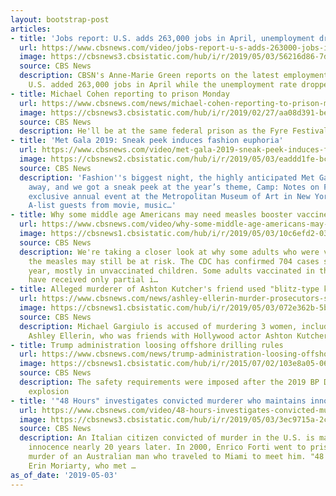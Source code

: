 ```yaml
---
layout: bootstrap-post
articles:
- title: 'Jobs report: U.S. adds 263,000 jobs in April, unemployment drops'
  url: https://www.cbsnews.com/video/jobs-report-u-s-adds-263000-jobs-in-april-unemployment-rate-drops-to-3-6-percent/
  image: https://cbsnews3.cbsistatic.com/hub/i/r/2019/05/03/56216d86-7d1b-43f8-a3ea-1b99272c62b5/thumbnail/1200x630/f0154455ca4ec563815f45514092a8e4/cbsn-fusion-jobs-report-u-s-adds-263000-jobs-in-april-unemployment-rate-drops-to-3-6-percent-thumbnail-1842837-640x360.jpg
  source: CBS News
  description: CBSN's Anne-Marie Green reports on the latest employment numbers. The
    U.S. added 263,000 jobs in April while the unemployment rate dropped to 3.6 percent.
- title: Michael Cohen reporting to prison Monday
  url: https://www.cbsnews.com/news/michael-cohen-reporting-to-prison-monday/
  image: https://cbsnews3.cbsistatic.com/hub/i/r/2019/02/27/aa08d391-be0d-4f4c-9d4a-f40af260fd7e/thumbnail/1200x630g2/62a8deaae7ef193d69d3776b7768d972/gettyimages-1127745532.jpg
  source: CBS News
  description: He'll be at the same federal prison as the Fyre Festival fraudster
- title: 'Met Gala 2019: Sneak peek induces fashion euphoria'
  url: https://www.cbsnews.com/video/met-gala-2019-sneak-peek-induces-fashion-euphoria/
  image: https://cbsnews2.cbsistatic.com/hub/i/r/2019/05/03/eaddd1fe-bc67-48d1-b22f-6a71db0ec777/thumbnail/1200x630/5f1cfe65d2e974a7ce9bd660eb3c5fdb/0503-ctm-metarchives-battiste-1842815-640x360.jpg
  source: CBS News
  description: 'Fashion''s biggest night, the highly anticipated Met Gala, is days
    away, and we got a sneak peek at the year’s theme, Camp: Notes on Fashion. The
    exclusive annual event at the Metropolitan Museum of Art in New York City features
    A-list guests from movie, music…'
- title: Why some middle age Americans may need measles booster vaccines
  url: https://www.cbsnews.com/video/why-some-middle-age-americans-may-need-measles-booster-vaccines/
  image: https://cbsnews1.cbsistatic.com/hub/i/r/2019/05/03/10c6efd2-035e-450b-b65b-0c8f5d664187/thumbnail/1200x630/07753364e2115c8aac434dc5d1d95e0b/0503-ctm-measlesboosterqa-agus-1842810-640x360.jpg
  source: CBS News
  description: We're taking a closer look at why some adults who were vaccinated against
    the measles may still be at risk. The CDC has confirmed 704 cases so far this
    year, mostly in unvaccinated children. Some adults vaccinated in the 1960s may
    have received only partial i…
- title: Alleged murderer of Ashton Kutcher's friend used "blitz-type knife attacks"
  url: https://www.cbsnews.com/news/ashley-ellerin-murder-prosecutors-say-michael-gargiulo-used-blitz-type-knife-attacks/
  image: https://cbsnews1.cbsistatic.com/hub/i/r/2019/05/03/072e362b-5b7a-406e-b3a5-26d6732f3c58/thumbnail/1200x630/1f139ce24af0d456c6c6c5f609bb5030/gargiulo-gettyimages-1140780851.jpg
  source: CBS News
  description: Michael Gargiulo is accused of murdering 3 women, including 22-year-old
    Ashley Ellerin, who was friends with Hollywood actor Ashton Kutcher
- title: Trump administration loosing offshore drilling rules
  url: https://www.cbsnews.com/news/trump-administration-loosing-offshore-drilling-safety-rules/
  image: https://cbsnews1.cbsistatic.com/hub/i/r/2015/07/02/103e8a05-0614-43d4-a132-607aeffd531b/thumbnail/1200x630/8283a20fc9e40ea2cd7245e9830ae2c6/ap100506130978.jpg
  source: CBS News
  description: The safety requirements were imposed after the 2019 BP Deepwater Horizon
    explosion
- title: '"48 Hours" investigates convicted murderer who maintains innocence'
  url: https://www.cbsnews.com/video/48-hours-investigates-convicted-murderer-who-maintains-innocence/
  image: https://cbsnews3.cbsistatic.com/hub/i/r/2019/05/03/3ec9715a-2cb3-4085-b50e-1d566d0d1873/thumbnail/1200x630/2185bc5335c36771f0f1b799d2d96625/0503-ctm-48hoursenrico-moriarty-1842804-640x360.jpg
  source: CBS News
  description: An Italian citizen convicted of murder in the U.S. is maintaining his
    innocence nearly 20 years later. In 2000, Enrico Forti went to prison for the
    murder of an Australian man who traveled to Miami to meet him. "48 Hours" correspondent
    Erin Moriarty, who met …
as_of_date: '2019-05-03'
---
```



